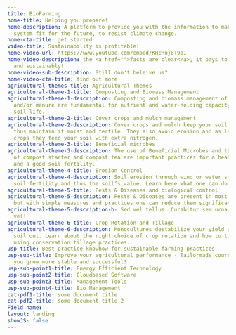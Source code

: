 ```yaml
---
title: BioFarming
home-title: Helping you prepare!
home-description: A platform to provide you with the information to make your farming
  system fit for the future, to resist climate change.
home-cta-title: get started
video-title: Sustainability is profitable!
home-video-url: https://www.youtube.com/embed/KRcRuj8T9oI
home-video-description: the <a href="">facts are clear</a>, it pays to grow biologically
  and sustainably!
home-video-sub-description: Still don't beleive us?
home-video-cta-title: find out more
agricultural-themes-title: Agricultural Themes
agricultural-theme-1-title: Composting and Biomass Management
agricultural-theme-1-description: Composting and biomass management of crop residues
  and/or manure are fundamental for nutrient and water-holding capacity and a healthy
  soil life.
agricultural-theme-2-title: Cover crops and mulch management
agricultural-theme-2-description: Cover crops and mulch keep your soil covered and
  thus maintain it moist and fertile. They also avoid erosion and as leguminous cover
  crops they feed your soil with extra nitrogen.
agricultural-theme-3-title: Beneficial microbes
agricultural-theme-3-description: The use of Beneficial Microbes and the production
  of compost starter and compost tea are important practices for a healthy soil life
  and a good soil fertility.
agricultural-theme-4-title: Erosion Control
agricultural-theme-4-description: Soil erosion through wind or water strongly degrades
  soil fertility and thus the soil’s value. Learn here what one can do about it.<br/><br/>
agricultural-theme-5-title: Pests & Diseases and biological control
agricultural-theme-5-description: Pests & Diseases are present in most farms worldwide,
  but with simple measures and practices one can reduce them significantly.<br/><br/>
agricultural-theme-5-description-b: Sed vel tellus. Curabitur sem urna, consequat
  vel!
agricultural-theme-6-title: Crop Rotation and Tillage
agricultural-theme-6-description: Monocultures destabilize your yield and leach your
  soil out. Learn about the right choice of crop rotation and how to till the soil
  using conservation tillage practices.
usp-title: Best practice knowhow for sustainable farming practices
usp-sub-title: Improve your agricultural performance - Tailormade courses to help
  you grow more stable and successful!
usp-sub-point1-title: Energy Efficient Technology
usp-sub-point2-title: Cloudbased Software
usp-sub-point3-title: Management Tools
usp-sub-point4-title: Bio Management
cat-pdf1-title: some document title
cat-pdf2-title: some document title 2
Field name: 
layout: landing
showJS: false
---
```


